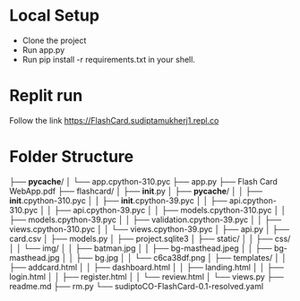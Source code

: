 # Local Setup

- Clone the project
- Run app.py
- Run pip install -r requirements.txt in your shell.

# Replit run

Follow the link https://FlashCard.sudiptamukherj1.repl.co

# Folder Structure

├── __pycache__/
│   └── app.cpython-310.pyc
├── app.py
├── Flash Card WebApp.pdf
├── flashcard/
│   ├── __init__.py
│   ├── __pycache__/
│   │   ├── __init__.cpython-310.pyc
│   │   ├── __init__.cpython-39.pyc
│   │   ├── api.cpython-310.pyc
│   │   ├── api.cpython-39.pyc
│   │   ├── models.cpython-310.pyc
│   │   ├── models.cpython-39.pyc
│   │   ├── validation.cpython-39.pyc
│   │   ├── views.cpython-310.pyc
│   │   └── views.cpython-39.pyc
│   ├── api.py
│   ├── card.csv
│   ├── models.py
│   ├── project.sqlite3
│   ├── static/
│   │   ├── css/
│   │   └── img/
│   │       ├── batman.jpg
│   │       ├── bg-masthead.jpeg
│   │       ├── bg-masthead.jpg
│   │       ├── bg.jpg
│   │       └── c6ca38df.png
│   ├── templates/
│   │   ├── addcard.html
│   │   ├── dashboard.html
│   │   ├── landing.html
│   │   ├── login.html
│   │   ├── register.html
│   │   └── review.html
│   └── views.py
├── readme.md
├── rm.py
└── sudiptoCO-FlashCard-0.1-resolved.yaml
